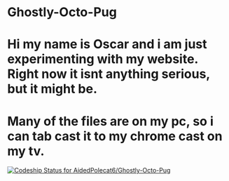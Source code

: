 Ghostly-Octo-Pug
================
Hi my name is Oscar and i am just experimenting with my website. Right now it isnt anything serious, but it might be.
================
Many of the files are on my pc, so i can tab cast it to my chrome cast on my tv.
================
[ ![Codeship Status for AidedPolecat6/Ghostly-Octo-Pug](https://www.codeship.io/projects/e87746a0-43e3-0132-05c0-52041e21b99b/status)](https://www.codeship.io/projects/44756)
